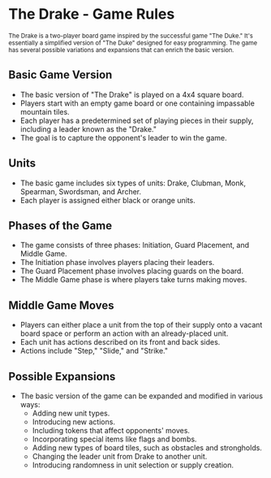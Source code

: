 # The Drake - Game Rules

<sub>The Drake is a two-player board game inspired by the successful game "The Duke." It's essentially a simplified version of "The Duke" designed for easy programming. The game has several possible variations and expansions that can enrich the basic version.</sub>

## Basic Game Version

- The basic version of "The Drake" is played on a 4x4 square board.
- Players start with an empty game board or one containing impassable mountain tiles.
- Each player has a predetermined set of playing pieces in their supply, including a leader known as the "Drake."
- The goal is to capture the opponent's leader to win the game.

## Units

- The basic game includes six types of units: Drake, Clubman, Monk, Spearman, Swordsman, and Archer.
- Each player is assigned either black or orange units.

## Phases of the Game

- The game consists of three phases: Initiation, Guard Placement, and Middle Game.
- The Initiation phase involves players placing their leaders.
- The Guard Placement phase involves placing guards on the board.
- The Middle Game phase is where players take turns making moves.

## Middle Game Moves

- Players can either place a unit from the top of their supply onto a vacant board space or perform an action with an already-placed unit.
- Each unit has actions described on its front and back sides.
- Actions include "Step," "Slide," and "Strike."

## Possible Expansions

- The basic version of the game can be expanded and modified in various ways:
  - Adding new unit types.
  - Introducing new actions.
  - Including tokens that affect opponents' moves.
  - Incorporating special items like flags and bombs.
  - Adding new types of board tiles, such as obstacles and strongholds.
  - Changing the leader unit from Drake to another unit.
  - Introducing randomness in unit selection or supply creation.

